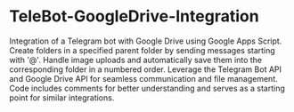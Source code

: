 # TeleBot-GoogleDrive-Integration
Integration of a Telegram bot with Google Drive using Google Apps Script.
Create folders in a specified parent folder by sending messages starting with '@'.
Handle image uploads and automatically save them into the corresponding folder in a numbered order.
Leverage the Telegram Bot API and Google Drive API for seamless communication and file management.
Code includes comments for better understanding and serves as a starting point for similar integrations.
